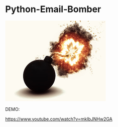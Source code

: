 # Python-Email-Bomber

![email](https://github.com/lalenguanegra/Python-Email-Bomber/blob/master/emailbomb.jpg)

DEMO:

https://www.youtube.com/watch?v=mkIbJNHw2GA
